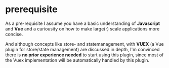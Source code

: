 # prerequisite

As a pre-requisite I assume you have a basic understanding of **Javascript** and **Vue** and a curiousity on how to make large(r) scale applications more concise.

And although concepts like store- and statemanagement, with **VUEX** (a Vue plugin for store/state management) are discussed in depth, I'm convinced there is **no prior experience needed** to start using this plugin, since most of the Vuex implementation will be automatically handled by this plugin.